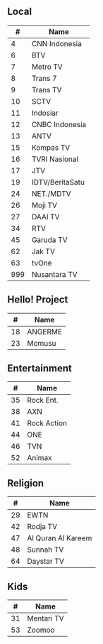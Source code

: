 ## Local
\# | Name
-- | --
4 | CNN Indonesia
6 | BTV
7 | Metro TV
8 | Trans 7
9 | Trans TV
10 | SCTV
11 | Indosiar
12 | CNBC Indonesia
13 | ANTV
15 | Kompas TV
16 | TVRI Nasional
17 | JTV
19 | IDTV/BeritaSatu
24 | NET./MDTV
26 | Moji TV
27 | DAAI TV
34 | RTV
45 | Garuda TV
62 | Jak TV
63 | tvOne
999 | Nusantara TV
## Hello! Project
\# | Name
-- | --
18 | ANGERME
23 | Momusu
## Entertainment
\# | Name
-- | --
35 | Rock Ent.
38 | AXN
41 | Rock Action
44 | ONE
46 | TVN
52 | Animax
## Religion
\# | Name
-- | --
29 | EWTN
42 | Rodja TV
47 | Al Quran Al Kareem
48 | Sunnah TV
64 | Daystar TV
## Kids
\# | Name
-- | --
31 | Mentari TV
53 | Zoomoo
